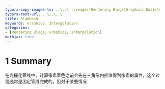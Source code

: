```yaml
---
typora-copy-images-to: ..\..\..\images\Rendering Blogs\Graphics Basis\${filename}.assets
typora-root-url: ..\..\..\
title: SlabHash
keywords: Graphics, Interpolation
categories:
- [Rendering Blogs, Graphics, Interpolation]
mathjax: true
---
```


# 1 Summary

在光栅化管线中，计算像素着色之前会先在三角形内插值得到像素的属性，这个过程通常是固定管线完成的。但对于某些情况
